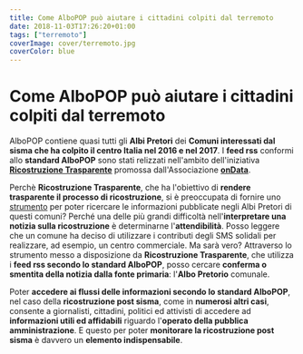 ```yaml
---
title: Come AlboPOP può aiutare i cittadini colpiti dal terremoto
date: 2018-11-03T17:26:20+01:00
tags: ["terremoto"]
coverImage: cover/terremoto.jpg
coverColor: blue
---
```

# Come AlboPOP può aiutare i cittadini colpiti dal terremoto

AlboPOP contiene quasi tutti gli **Albi Pretori** dei **Comuni interessati dal sisma che ha colpito il centro Italia nel 2016 e nel 2017**. I **feed rss** conformi allo **standard AlboPOP** sono stati relizzati nell'ambito dell'iniziativa [**Ricostruzione Trasparente**](http://ricostruzionetrasparente.it) promossa dall'Associazione [**onData**](http://ondata.it). 

Perchè **Ricostruzione Trasparente**, che ha l'obiettivo di **rendere trasparente il processo di ricostruzione**, si è preoccupata di fornire uno [strumento](https://medium.com/ricostruzionetrasparente/terremotocentroitalia-9-strumenti-di-monitoraggio-con-ricostruzionetrasparente-it-7b812f2af6cf) per poter ricercare le informazioni pubblicate negli Albi Pretori di questi comuni? Perché una delle più grandi difficoltà nell'**interpretare una notizia sulla ricostruzione** è determinarne l'**attendibilità**. Posso leggere che un comune ha deciso di utilizzare i contributi degli SMS solidali per realizzare, ad esempio, un centro commerciale. Ma sarà vero? Attraverso lo strumento messo a disposizione da **Ricostruzione Trasparente**, che utilizza i **feed rss secondo lo standard AlboPOP**, posso cercare **conferma o smentita della notizia dalla fonte primaria**: l'**Albo Pretorio** comunale.

Poter **accedere ai flussi delle informazioni secondo lo standard AlboPOP**, nel caso della **ricostruzione post sisma**, come in **numerosi altri casi**, consente a giornalisti, cittadini, politici ed attivisti di accedere ad **informazioni utili ed affidabili** riguardo l'**operato della pubblica amministrazione**. E questo per poter **monitorare la ricostruzione post sisma** è davvero un **elemento indispensabile**.

